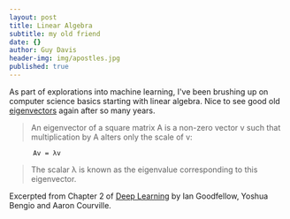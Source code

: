 ```yaml
---
layout: post
title: Linear Algebra
subtitle: my old friend
date: {}
author: Guy Davis
header-img: img/apostles.jpg
published: true
---
```


As part of explorations into machine learning, I've been brushing up on computer science basics starting with linear algebra.  Nice to see good old [eigenvectors](https://en.wikipedia.org/wiki/Eigenvalues_and_eigenvectors) again after so many years.

> An eigenvector of a square matrix A is a non-zero vector v such that multiplication by A alters only the scale of v:

```
      Av = λv
```

> The scalar λ is known as the eigenvalue corresponding to this eigenvector. 

Excerpted from Chapter 2 of [Deep Learning](http://www.deeplearningbook.org/) by Ian Goodfellow,  Yoshua Bengio and Aaron Courville.
